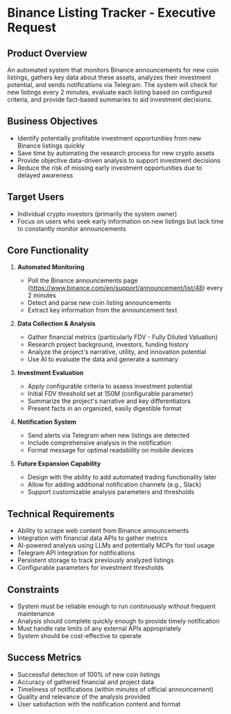 # Binance Listing Tracker - Executive Request

## Product Overview
An automated system that monitors Binance announcements for new coin listings, gathers key data about these assets, analyzes their investment potential, and sends notifications via Telegram. The system will check for new listings every 2 minutes, evaluate each listing based on configured criteria, and provide fact-based summaries to aid investment decisions.

## Business Objectives
- Identify potentially profitable investment opportunities from new Binance listings quickly
- Save time by automating the research process for new crypto assets
- Provide objective data-driven analysis to support investment decisions
- Reduce the risk of missing early investment opportunities due to delayed awareness

## Target Users
- Individual crypto investors (primarily the system owner)
- Focus on users who seek early information on new listings but lack time to constantly monitor announcements

## Core Functionality
1. **Automated Monitoring**
   - Poll the Binance announcements page (https://www.binance.com/en/support/announcement/list/48) every 2 minutes
   - Detect and parse new coin listing announcements
   - Extract key information from the announcement text

2. **Data Collection & Analysis**
   - Gather financial metrics (particularly FDV - Fully Diluted Valuation)
   - Research project background, investors, funding history
   - Analyze the project's narrative, utility, and innovation potential
   - Use AI to evaluate the data and generate a summary

3. **Investment Evaluation**
   - Apply configurable criteria to assess investment potential
   - Initial FDV threshold set at 150M (configurable parameter)
   - Summarize the project's narrative and key differentiators
   - Present facts in an organized, easily digestible format

4. **Notification System**
   - Send alerts via Telegram when new listings are detected
   - Include comprehensive analysis in the notification
   - Format message for optimal readability on mobile devices

5. **Future Expansion Capability**
   - Design with the ability to add automated trading functionality later
   - Allow for adding additional notification channels (e.g., Slack)
   - Support customizable analysis parameters and thresholds

## Technical Requirements
- Ability to scrape web content from Binance announcements
- Integration with financial data APIs to gather metrics
- AI-powered analysis using LLMs and potentially MCPs for tool usage
- Telegram API integration for notifications
- Persistent storage to track previously analyzed listings
- Configurable parameters for investment thresholds

## Constraints
- System must be reliable enough to run continuously without frequent maintenance
- Analysis should complete quickly enough to provide timely notification
- Must handle rate limits of any external APIs appropriately
- System should be cost-effective to operate

## Success Metrics
- Successful detection of 100% of new coin listings
- Accuracy of gathered financial and project data
- Timeliness of notifications (within minutes of official announcement)
- Quality and relevance of the analysis provided
- User satisfaction with the notification content and format
